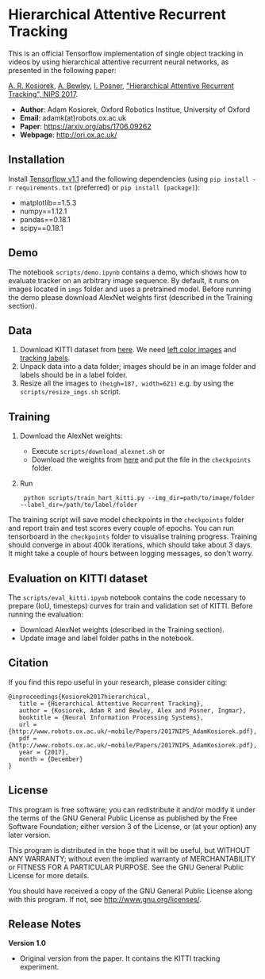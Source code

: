 # Hierarchical Attentive Recurrent Tracking

This is an official Tensorflow implementation of single object tracking in videos by using hierarchical attentive recurrent neural networks, as presented in the following paper:

[A. R. Kosiorek](http://akosiorek.github.io), [A. Bewley](http://ori.ox.ac.uk/mrg_people/alex-bewley/), [I. Posner](http://ori.ox.ac.uk/mrg_people/ingmar-posner/), ["Hierarchical Attentive Recurrent Tracking", NIPS 2017](https://arxiv.org/abs/1706.09262).

* **Author**: Adam Kosiorek, Oxford Robotics Institue, University of Oxford
* **Email**: adamk(at)robots.ox.ac.uk
* **Paper**: https://arxiv.org/abs/1706.09262
* **Webpage**: http://ori.ox.ac.uk/

## Installation
Install [Tensorflow v1.1](https://www.tensorflow.org/versions/r1.1/install/) and the following dependencies
 (using `pip install -r requirements.txt` (preferred) or `pip install [package]`):
* matplotlib==1.5.3
* numpy==1.12.1
* pandas==0.18.1
* scipy==0.18.1

## Demo
The notebook `scripts/demo.ipynb` contains a demo, which shows how to evaluate tracker on an arbitrary image sequence. By default, it runs on images located in `imgs` folder and uses a pretrained model.
Before running the demo please download AlexNet weights first (described in the Training section).


## Data
    
1. Download KITTI dataset from [here](http://www.cvlibs.net/datasets/kitti/eval_tracking.php). We need [left color images](http://www.cvlibs.net/download.php?file=data_tracking_image_2.zip) and [tracking labels](http://www.cvlibs.net/download.php?file=data_tracking_label_2.zip).
2. Unpack data into a data folder; images should be in an image folder and labels should be in a label folder.
3. Resize all the images to `(heigh=187, width=621)` e.g. by using the `scripts/resize_imgs.sh` script.

## Training

1. Download the AlexNet weights:
    * Execute `scripts/download_alexnet.sh` or
    * Download the weights from [here](http://www.cs.toronto.edu/~guerzhoy/tf_alexnet/bvlc_alexnet.npy) and put the file in the `checkpoints` folder.
2. Run

        python scripts/train_hart_kitti.py --img_dir=path/to/image/folder --label_dir=/path/to/label/folder

The training script will save model checkpoints in the `checkpoints` folder and report train and test scores every couple of epochs. You can run tensorboard in the `checkpoints` folder to visualise training progress. Training should converge in about 400k iterations, which should take about 3 days. It might take a couple of hours between logging messages, so don't worry.

## Evaluation on KITTI dataset
The `scripts/eval_kitti.ipynb` notebook contains the code necessary to prepare (IoU, timesteps) curves for train and validation set of KITTI. Before running the evaluation:
* Download AlexNet weights (described in the Training section).
* Update image and label folder paths in the notebook.

## Citation

If you find this repo useful in your research, please consider citing:

    @inproceedings{Kosiorek2017hierarchical,
       title = {Hierarchical Attentive Recurrent Tracking},
       author = {Kosiorek, Adam R and Bewley, Alex and Posner, Ingmar},
       booktitle = {Neural Information Processing Systems},
       url = {http://www.robots.ox.ac.uk/~mobile/Papers/2017NIPS_AdamKosiorek.pdf},
       pdf = {http://www.robots.ox.ac.uk/~mobile/Papers/2017NIPS_AdamKosiorek.pdf},
       year = {2017},
       month = {December}
    }


## License

This program is free software; you can redistribute it and/or modify it under the terms of the GNU General Public License as published by the Free Software Foundation; either version 3 of the License, or (at your option) any later version.

This program is distributed in the hope that it will be useful, but WITHOUT ANY WARRANTY; without even the implied warranty of MERCHANTABILITY or FITNESS FOR A PARTICULAR PURPOSE. See the GNU General Public License for more details.

You should have received a copy of the GNU General Public License along with this program. If not, see  <http://www.gnu.org/licenses/>.


## Release Notes
**Version 1.0**
* Original version from the paper. It contains the KITTI tracking experiment.
